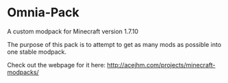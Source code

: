 # Omnia-Pack
A custom modpack for Minecraft version 1.7.10

The purpose of this pack is to attempt to get as many mods as possible into one stable modpack.

Check out the webpage for it here: http://acejhm.com/projects/minecraft-modpacks/


